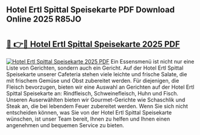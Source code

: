 ## Hotel Ertl Spittal Speisekarte PDF Download Online 2025 R85JO

# <h2><a href="http://gcci5lc.nevu.top/?p=Hotel+Ertl+Spittal+Speisekarte">🔗 👉🔴 Hotel Ertl Spittal Speisekarte 2025 PDF</a></h2>

[![Hotel Ertl Spittal Speisekarte 2025 PDF](https://i.imgur.com/dBaPXMq.png)](http://gcci5lc.nevu.top/?p=Hotel+Ertl+Spittal+Speisekarte)
Ein Essensmenü ist nicht nur eine Liste von Gerichten, sondern auch ein Gericht. Auf der Hotel Ertl Spittal Speisekarte unserer Cafeteria stehen viele leichte und frische Salate, die mit frischem Gemüse und Obst zubereitet werden. Für diejenigen, die Fleisch bevorzugen, bieten wir eine Auswahl an Gerichten auf der Hotel Ertl Spittal Speisekarte an: Rindfleisch, Schweinefleisch, Huhn und Fisch. Unseren Auserwählten bieten wir Gourmet-Gerichte wie Schaschlik und Steak an, die bei lebendem Feuer zubereitet werden. Wenn Sie sich nicht entscheiden können, was Sie von der Hotel Ertl Spittal Speisekarte wünschen, ist unser Team bereit, Ihnen zu helfen und Ihnen einen angenehmen und bequemen Service zu bieten.

